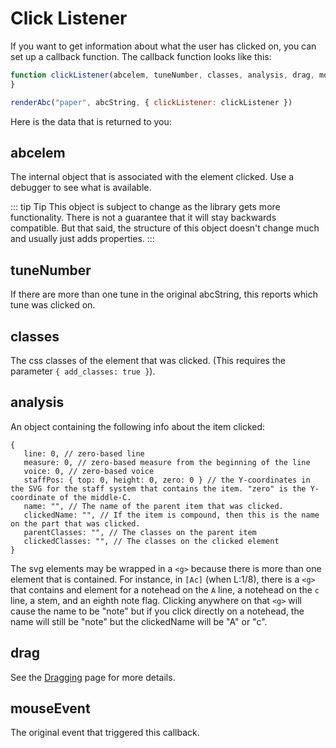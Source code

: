 # Click Listener

If you want to get information about what the user has clicked on, you can set up a callback function. The callback function looks like this:

```javascript
function clickListener(abcelem, tuneNumber, classes, analysis, drag, mouseEvent) {
}

renderAbc("paper", abcString, { clickListener: clickListener })
```

Here is the data that is returned to you:

## abcelem

The internal object that is associated with the element clicked. Use a debugger to see what is available.

::: tip Tip
This object is subject to change as the library gets more functionality. There is not a guarantee that it will stay backwards compatible. But that said, the structure of this object doesn't change much and usually just adds properties.
:::


## tuneNumber

If there are more than one tune in the original abcString, this reports which tune was clicked on.

## classes

The css classes of the element that was clicked. (This requires the parameter `{ add_classes: true }`).

## analysis

An object containing the following info about the item clicked:
 ```
{
    line: 0, // zero-based line
    measure: 0, // zero-based measure from the beginning of the line
    voice: 0, // zero-based voice 
    staffPos: { top: 0, height: 0, zero: 0 } // the Y-coordinates in the SVG for the staff system that contains the item. "zero" is the Y-coordinate of the middle-C.
    name: "", // The name of the parent item that was clicked.
	clickedName: "", // If the item is compound, then this is the name on the part that was clicked.
	parentClasses: "", // The classes on the parent item
	clickedClasses: "", // The classes on the clicked element
}
```
The svg elements may be wrapped in a `<g>` because there is more than one element that is contained. For instance, in `[Ac]` (when L:1/8), there is a `<g>` that contains and element for a notehead on the `A` line, a notehead on the `c` line, a stem, and an eighth note flag. Clicking anywhere on that `<g>` will cause the name to be "note" but if you click directly on a notehead, the name will still be "note" but the clickedName will be "A" or "c".


## drag

See the [Dragging](./dragging.md) page for more details.

## mouseEvent

The original event that triggered this callback.

